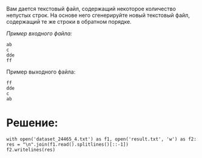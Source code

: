 Вам дается текстовый файл, содержащий некоторое количество непустых строк.
На основе него сгенерируйте новый текстовый файл, содержащий те же строки в обратном порядке.

_Пример входного файла:_

    ab
    c
    dde
    ff

﻿Пример выходного файла:
 
    ff
    dde
    c
    ab
#  Решение:
    with open('dataset_24465_4.txt') as f1, open('result.txt', 'w') as f2:
    res = "\n".join(f1.read().splitlines()[::-1])
    f2.writelines(res)


